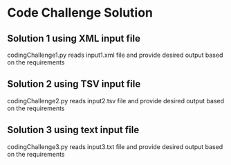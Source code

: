 # Code Challenge Solution

## Solution 1 using XML input file
 
 codingChallenge1.py reads input1.xml file and provide desired output based on the requirements


## Solution 2 using TSV input file
 
 codingChallenge2.py reads input2.tsv file and provide desired output based on the requirements

## Solution 3 using text input file
 
 codingChallenge3.py reads input3.txt file and provide desired output based on the requirements




